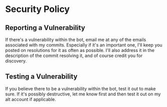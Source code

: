 # Security Policy

## Reporting a Vulnerability

If there's a vulnerability within the bot, email me at any of the emails associated with my commits. Especially if it's an important one, I'll keep you posted on resolutions for it as often as possible. I'll also address it in the description of the commit resolving it, and of course credit you for discovery. 

## Testing a Vulnerability

If you believe there to be a vulnerability within the bot, test it out to make sure. If it's possibly destructive, let me know first and then test it out on my alt account if applicable. 
